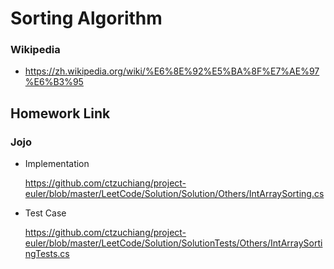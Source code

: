 # Sorting Algorithm

### Wikipedia 

* https://zh.wikipedia.org/wiki/%E6%8E%92%E5%BA%8F%E7%AE%97%E6%B3%95

## Homework Link

### Jojo

* Implementation

    https://github.com/ctzuchiang/project-euler/blob/master/LeetCode/Solution/Solution/Others/IntArraySorting.cs

* Test Case

    https://github.com/ctzuchiang/project-euler/blob/master/LeetCode/Solution/SolutionTests/Others/IntArraySortingTests.cs

